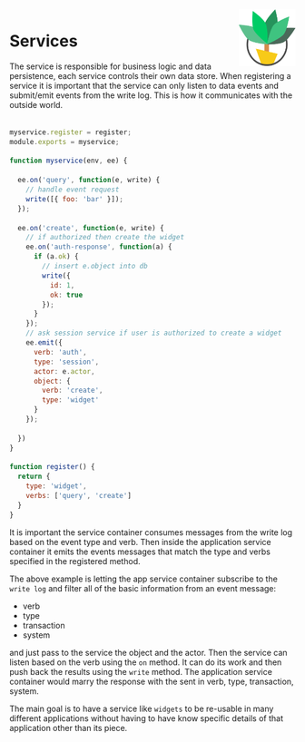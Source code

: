 <img src="palmetto.png" alt="palmetto" align="right" height="100px" width="100px" />

# Services

The service is responsible for business logic and data persistence, each service controls their own data store.  When registering a service it is important that the service can only listen to data events and submit/emit events from the write log.  This is how it communicates with the outside world.

``` js

myservice.register = register;
module.exports = myservice;

function myservice(env, ee) {

  ee.on('query', function(e, write) {
    // handle event request
    write([{ foo: 'bar' }]);      
  });

  ee.on('create', function(e, write) {
    // if authorized then create the widget
    ee.on('auth-response', function(a) {
      if (a.ok) {
        // insert e.object into db
        write({
          id: 1,
          ok: true
        });
      }
    });
    // ask session service if user is authorized to create a widget
    ee.emit({
      verb: 'auth',
      type: 'session',
      actor: e.actor,
      object: {
        verb: 'create',
        type: 'widget'
      }
    });
    
  })
}

function register() {
  return {
    type: 'widget',
    verbs: ['query', 'create']
  }
}

```

It is important the service container consumes messages from the write log based on the event type and verb.  Then inside the application service container it emits the events messages that match the type and verbs specified in the registered method.

The above example is letting the app service container subscribe to the `write log` and filter all of the basic information from an event message:

* verb
* type
* transaction
* system

and just pass to the service the object and the actor.  Then the service can listen based on the verb using the `on` method.  It can do its work and then push back the results using the `write` method.  The application service container would marry the response with the sent in verb, type, transaction, system.

The main goal is to have a service like `widgets` to be re-usable in many different applications without having to have know specific details of that application other than its piece.



